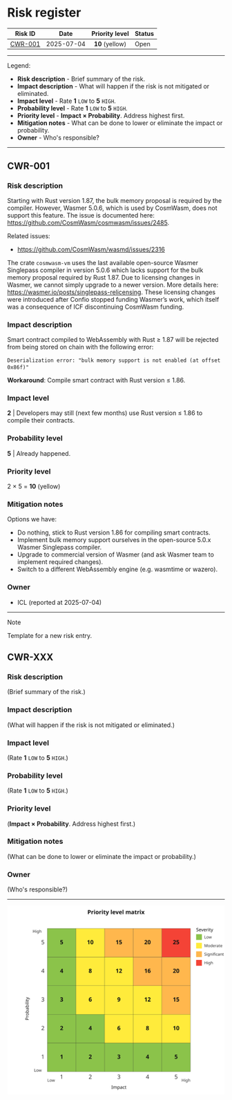 # Risk register

|       Risk ID       | Date       | Priority level  | Status |
|:-------------------:|------------|:---------------:|--------|
| [CWR-001](#CWR-001) | 2025-07-04 | **10** (yellow) | Open   |

---

Legend:

- **Risk description** - Brief summary of the risk.  
- **Impact description** - What will happen if the risk is not mitigated or eliminated.
- **Impact level** - Rate **1** `LOW` to **5** `HIGH`.
- **Probability level** - Rate **1** `LOW` to **5** `HIGH`.
- **Priority level** - **Impact × Probability**. Address highest first.  
- **Mitigation notes** - What can be done to lower or eliminate the impact or probability.
- **Owner** - Who's responsible?

---

## CWR-001

### Risk description

Starting with Rust version 1.87, the bulk memory proposal is required by the compiler.
However, Wasmer 5.0.6, which is used by CosmWasm, does not support this feature.
The issue is documented here: https://github.com/CosmWasm/cosmwasm/issues/2485.

Related issues:
- https://github.com/CosmWasm/wasmd/issues/2316

The crate `cosmwasm-vm` uses the last available open-source Wasmer Singlepass compiler
in version 5.0.6 which lacks support for the bulk memory proposal required by Rust 1.87.
Due to licensing changes in Wasmer, we cannot simply upgrade to a newer version.
More details here: https://wasmer.io/posts/singlepass-relicensing.
These licensing changes were introduced after Confio stopped funding Wasmer’s work,
which itself was a consequence of ICF discontinuing CosmWasm funding.

### Impact description

Smart contract compiled to WebAssembly with Rust ≥ 1.87
will be rejected from being stored on chain with the following error:

```text 
Deserialization error: "bulk memory support is not enabled (at offset 0x86f)"
```

**Workaround**: Compile smart contract with Rust version ≤ 1.86.

### Impact level


**2** | Developers may still (next few months) use Rust version ≤ 1.86 to compile their contracts.
 
### Probability level

**5** | Already happened. 

### Priority level
  
2 × 5 = **10** (yellow)

### Mitigation notes

Options we have:
- Do nothing, stick to Rust version 1.86 for compiling smart contracts.
- Implement bulk memory support ourselves in the open-source 5.0.x Wasmer Singlepass compiler.
- Upgrade to commercial version of Wasmer (and ask Wasmer team to implement required changes).
- Switch to a different WebAssembly engine (e.g. wasmtime or wazero).

### Owner

- ICL (reported at 2025-07-04)

---

> [!NOTE]  
> Template for a new risk entry.

## CWR-XXX

### Risk description

(Brief summary of the risk.)

### Impact description

(What will happen if the risk is not mitigated or eliminated.)

### Impact level
 
(Rate **1** `LOW` to **5** `HIGH`.)

### Probability level

(Rate **1** `LOW` to **5** `HIGH`.)

### Priority level

(**Impact × Probability**. Address highest first.)
  
### Mitigation notes

(What can be done to lower or eliminate the impact or probability.)

### Owner

(Who's responsible?)

---

![risk-priority-levels](./risk_priority_levels.svg)
